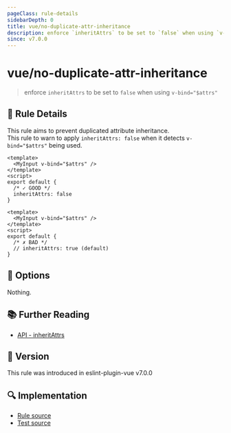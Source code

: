 ```yaml
---
pageClass: rule-details
sidebarDepth: 0
title: vue/no-duplicate-attr-inheritance
description: enforce `inheritAttrs` to be set to `false` when using `v-bind="$attrs"`
since: v7.0.0
---
```

# vue/no-duplicate-attr-inheritance

<!-- end auto-generated rule header -->

> enforce `inheritAttrs` to be set to `false` when using `v-bind="$attrs"`

## :book: Rule Details

This rule aims to prevent duplicated attribute inheritance.  
This rule to warn to apply `inheritAttrs: false` when it detects `v-bind="$attrs"` being used.

<eslint-code-block :rules="{'vue/no-duplicate-attr-inheritance': ['error']}">

```vue
<template>
  <MyInput v-bind="$attrs" />
</template>
<script>
export default {
  /* ✓ GOOD */
  inheritAttrs: false
}
```

</eslint-code-block>

<eslint-code-block :rules="{'vue/no-duplicate-attr-inheritance': ['error']}">

```vue
<template>
  <MyInput v-bind="$attrs" />
</template>
<script>
export default {
  /* ✗ BAD */
  // inheritAttrs: true (default)
}
```

</eslint-code-block>

## :wrench: Options

Nothing.

## :books: Further Reading

- [API - inheritAttrs](https://vuejs.org/api/options-misc.html#inheritattrs)

## :rocket: Version

This rule was introduced in eslint-plugin-vue v7.0.0

## :mag: Implementation

- [Rule source](https://github.com/vuejs/eslint-plugin-vue/blob/master/lib/rules/no-duplicate-attr-inheritance.js)
- [Test source](https://github.com/vuejs/eslint-plugin-vue/blob/master/tests/lib/rules/no-duplicate-attr-inheritance.js)
